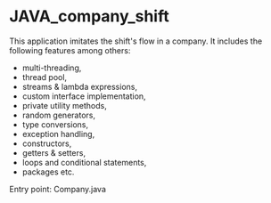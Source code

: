 # JAVA_company_shift

This application imitates the shift's flow in a company.
It includes the following features among others:
- multi-threading,
- thread pool,
- streams & lambda expressions,
- custom interface implementation,
- private utility methods,
- random generators,
- type conversions,
- exception handling,
- constructors,
- getters & setters,
- loops and conditional statements,
- packages etc.

Entry point: Company.java
